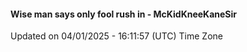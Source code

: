 #### Wise man says only fool rush in - McKidKneeKaneSir
Updated on 04/01/2025 - 16:11:57 (UTC) Time Zone
